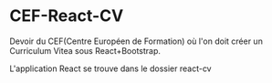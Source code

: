 # CEF-React-CV
Devoir du CEF(Centre Européen de Formation) où l'on doit créer un Curriculum Vitea sous React+Bootstrap.

L'application React se trouve dans le dossier react-cv
